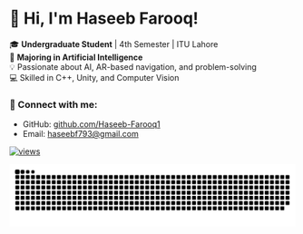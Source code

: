 # 👋 Hi, I'm Haseeb Farooq!

🎓 **Undergraduate Student** | 4th Semester | ITU Lahore  
🤖 **Majoring in Artificial Intelligence**  
💡 Passionate about AI, AR-based navigation, and problem-solving  
💻 Skilled in C++, Unity, and Computer Vision  

### 🔗 Connect with me:
- GitHub: [github.com/Haseeb-Farooq1](https://github.com/Haseeb-Farooq1)
- Email: haseebf793@gmail.com

<a href="https://github.com/harismuneer"><img alt="views" title="Github views" src="https://komarev.com/ghpvc/?username=Haseeb-Farooq1&style=flat-square" width="125"/></a>

  <!-- Snake Animation -->
<div align="center">
  <picture>
  <source media="(prefers-color-scheme: dark)" srcset="https://raw.githubusercontent.com/roshaanmehar/roshaanmehar/output/github-snake-dark.svg" />
  <source media="(prefers-color-scheme: light)" srcset="https://raw.githubusercontent.com/roshaanmehar/roshaanmehar/output/github-snake.svg" />
  <img alt="github-snake" src="https://raw.githubusercontent.com/roshaanmehar/roshaanmehar/output/github-snake.svg" />
</picture>
</div>
